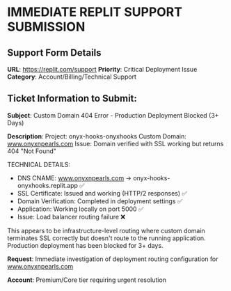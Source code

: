 # IMMEDIATE REPLIT SUPPORT SUBMISSION

## Support Form Details
**URL**: https://replit.com/support
**Priority**: Critical Deployment Issue
**Category**: Account/Billing/Technical Support

## Ticket Information to Submit:

**Subject**: Custom Domain 404 Error - Production Deployment Blocked (3+ Days)

**Description**:
Project: onyx-hooks-onyxhooks
Custom Domain: www.onyxnpearls.com
Issue: Domain verified with SSL working but returns 404 "Not Found"

TECHNICAL DETAILS:
- DNS CNAME: www.onyxnpearls.com → onyx-hooks-onyxhooks.replit.app ✅
- SSL Certificate: Issued and working (HTTP/2 responses) ✅ 
- Domain Verification: Completed in deployment settings ✅
- Application: Working locally on port 5000 ✅
- Issue: Load balancer routing failure ❌

This appears to be infrastructure-level routing where custom domain terminates SSL correctly but doesn't route to the running application. Production deployment has been blocked for 3+ days.

**Request**: Immediate investigation of deployment routing configuration for www.onyxnpearls.com

**Account**: Premium/Core tier requiring urgent resolution